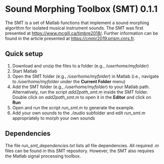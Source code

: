 # Sound Morphing Toolbox (SMT) 0.1.1

The SMT is a set of Matlab functions that implement a sound morphing algorithm for isolated musical instrument sounds. The SMT was first presented at https://www.mcgill.ca/timbre2018/. Further information can be found in the article presented at https://cmmr2019.prism.cnrs.fr.

## Quick setup

1. Download and unzip the files to a folder (e.g., */userhome/myfolder*)
2. Start Matlab
3. Open the SMT folder (e.g., */userhome/myfolder*) in Matlab (i.e., navigate to */userhome/myfolder* under the **Current Folder** menu)
4. Add the SMT folder (e.g., */userhome/myfolder*) to your Matlab path. Alternatively, run the script *add2path_smt.m* inside the SMT folder. Double click on *add2path_smt.m* to open it in the **Editor** and click on **Run**
5. Open and run the script *run_smt.m* to generate the example.
6. Add your own sounds to the *./audio* subfolder and edit *run_smt.m* appropriately to morph your own sounds

## Dependencies

The file *run_smt_dependencies.txt* lists all file dependencies. All required *.m* files can be found in this SMT repository. However, the SMT also requires the Matlab signal processing toolbox.

